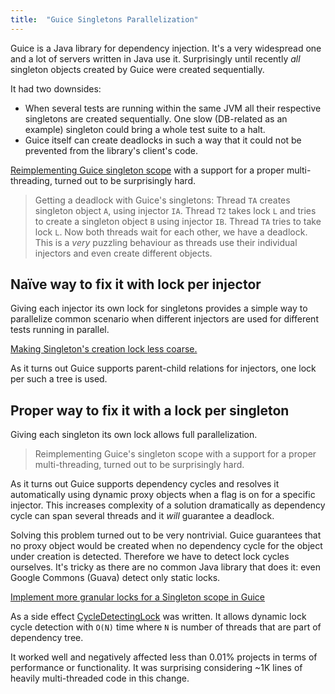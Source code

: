 ```yaml
---
title:  "Guice Singletons Parallelization"
---
```


Guice is a Java library for dependency injection. It's a very widespread one and a lot of servers written in Java use it. Surprisingly until recently *all* singleton objects created by Guice were created sequentially.

<!--more-->

It had two downsides:

  * When several tests are running within the same JVM all their respective singletons are created sequentially. One slow (DB-related as an example) singleton could bring a whole test suite to a halt.
  * Guice itself can create deadlocks in such a way that it could not be prevented from the library's client's code.

[Reimplementing Guice singleton scope](https://github.com/google/guice/commits?author=timofeyb) with a support for a proper multi-threading, turned out to be surprisingly hard.

> Getting a deadlock with Guice's singletons: Thread `TA` creates singleton
  object `A`, using injector `IA`. Thread `T2` takes lock `L` and tries to
  create a singleton object `B` using injector `IB`. Thread `TA` tries to
  take lock `L`. Now both threads wait for each other, we have a deadlock.
  This is a *very* puzzling behaviour as threads use their individual
  injectors and even create different objects.


## Naïve way to fix it with lock per injector

Giving each injector its own lock for singletons provides a simple way
to parallelize common scenario when different injectors are used for
different tests running in parallel.

[Making Singleton's creation lock less coarse.](https://github.com/google/guice/commit/d7aa953d088f4955789051414bcd6134437afa17)

As it turns out Guice supports parent-child relations for injectors,
one lock per such a tree is used.


## Proper way to fix it with a lock per singleton

Giving each singleton its own lock allows full parallelization.

> Reimplementing Guice's singleton scope with a support for a proper
  multi-threading, turned out to be surprisingly hard.

As it turns out Guice supports dependency cycles and resolves it automatically using dynamic proxy objects when a flag is on for a specific injector. This increases complexity of a solution dramatically as dependency cycle can span several threads and it *will* guarantee a deadlock.

Solving this problem turned out to be very nontrivial. Guice guarantees that no proxy object would be created when no dependency cycle for the object under creation is detected. Therefore we have to detect lock cycles ourselves. It's tricky as there are no common Java library that does it: even Google Commons (Guava) detect only static locks.

[Implement more granular locks for a Singleton scope in Guice](https://github.com/google/guice/commit/5e6c93348c4250012801b6e41753789d760f06e4)

As a side effect [CycleDetectingLock](https://github.com/google/guice/blob/master/core/src/com/google/inject/internal/CycleDetectingLock.java) was written. It allows dynamic lock cycle detection with `O(N)` time where `N` is number of threads that are part of dependency tree.

It worked well and negatively affected less than 0.01% projects in terms of performance or functionality. It was surprising considering ~1K lines of heavily multi-threaded code in this change.
